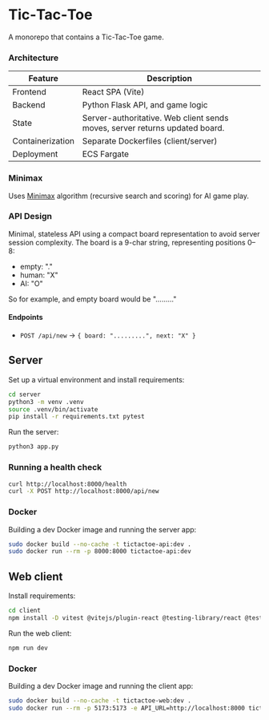 # Tic‑Tac‑Toe

A monorepo that contains a Tic-Tac-Toe game.

### Architecture

| Feature          | Description                                           |
|------------------|-------------------------------------------------------|
| Frontend         | React SPA (Vite)                                     |
| Backend          | Python Flask API, and game logic                     |
| State            | Server-authoritative. Web client sends moves, server returns updated board. |
| Containerization  | Separate Dockerfiles (client/server)                 |
| Deployment       | ECS Fargate                                          |


### Minimax

Uses [Minimax](https://en.wikipedia.org/wiki/Minimax) algorithm (recursive search
and scoring) for AI game play.

### API Design

Minimal, stateless API using a compact board representation to avoid server
session complexity. The board is a 9-char string, representing positions 0–8:

- empty: "."
- human: "X"
- AI: "O"

So for example, and empty board would be "........."

#### Endpoints

- `POST /api/new` -> `{ board: ".........", next: "X" }`

## Server

Set up a virtual environment and install requirements:

```bash
cd server
python3 -m venv .venv
source .venv/bin/activate
pip install -r requirements.txt pytest
```

Run the server:

```bash
python3 app.py
```

### Running a health check

```bash
curl http://localhost:8000/health
curl -X POST http://localhost:8000/api/new
```

### Docker

Building a dev Docker image and running the server app:

```bash
sudo docker build --no-cache -t tictactoe-api:dev .
sudo docker run --rm -p 8000:8000 tictactoe-api:dev
```

## Web client

Install requirements:

```bash
cd client
npm install -D vitest @vitejs/plugin-react @testing-library/react @testing-library/jest-dom
```

Run the web client:

```bash
npm run dev
```

### Docker

Building a dev Docker image and running the client app:

```bash
sudo docker build --no-cache -t tictactoe-web:dev .
sudo docker run --rm -p 5173:5173 -e API_URL=http://localhost:8000 tictactoe-web:dev
```